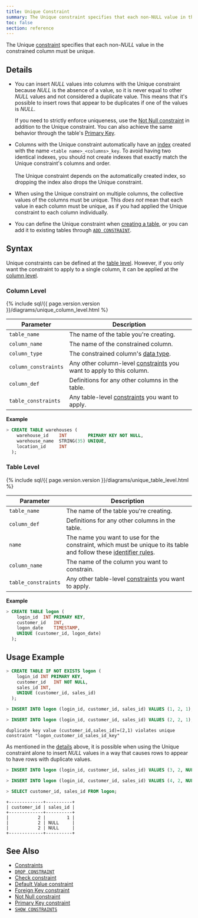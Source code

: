 ```yaml
---
title: Unique Constraint
summary: The Unique constraint specifies that each non-NULL value in the constrained column must be unique.
toc: false
section: reference
---
```


The Unique [constraint](constraints.html) specifies that each non-*NULL* value in the constrained column must be unique.

<div id="toc"></div>

## Details

- You can insert *NULL* values into columns with the Unique constraint because *NULL* is the absence of a value, so it is never equal to other *NULL* values and not considered a duplicate value. This means that it's possible to insert rows that appear to be duplicates if one of the values is *NULL*.

  If you need to strictly enforce uniqueness, use the [Not Null constraint](not-null.html) in addition to the Unique constraint. You can also achieve the same behavior through the table's [Primary Key](primary-key.html).

- Columns with the Unique constraint automatically have an [index](indexes.html) created with the name `<table name>_<columns>_key`. To avoid having two identical indexes, you should not create indexes that exactly match the Unique constraint's columns and order. <br/><br/>The Unique constraint depends on the automatically created index, so dropping the index also drops the Unique constraint.
- When using the Unique constraint on multiple columns, the collective values of the columns must be unique. This *does not* mean that each value in each column must be unique, as if you had applied the Unique constraint to each column individually.
- You can define the Unique constraint when [creating a table](#syntax), or you can add it to existing tables through [`ADD CONSTRAINT`](add-constraint.html#add-the-unique-constraint).

## Syntax

Unique constraints can be defined at the [table level](#table-level). However, if you only want the constraint to apply to a single column, it can be applied at the [column level](#column-level).

### Column Level

{% include sql/{{ page.version.version }}/diagrams/unique_column_level.html %}

| Parameter | Description |
|-----------|-------------|
| `table_name` | The name of the table you're creating. |
| `column_name` | The name of the constrained column. |
| `column_type` | The constrained column's [data type](data-types.html). |
| `column_constraints` | Any other column-level [constraints](constraints.html) you want to apply to this column. |
| `column_def` | Definitions for any other columns in the table. |
| `table_constraints` | Any table-level [constraints](constraints.html) you want to apply. |

**Example**

~~~ sql
> CREATE TABLE warehouses (
    warehouse_id    INT        PRIMARY KEY NOT NULL,
    warehouse_name  STRING(35) UNIQUE,
    location_id     INT
  );
~~~

### Table Level

{% include sql/{{ page.version.version }}/diagrams/unique_table_level.html %}

| Parameter | Description |
|-----------|-------------|
| `table_name` | The name of the table you're creating. |
| `column_def` | Definitions for any other columns in the table. |
| `name` | The name you want to use for the constraint, which must be unique to its table and follow these [identifier rules](keywords-and-identifiers.html#identifiers). |
| `column_name` | The name of the column you want to constrain.|
| `table_constraints` | Any other table-level [constraints](constraints.html) you want to apply. |

**Example**

~~~ sql
> CREATE TABLE logon (
    login_id  INT PRIMARY KEY,
    customer_id   INT,
    logon_date    TIMESTAMP,
    UNIQUE (customer_id, logon_date)
  );
~~~

## Usage Example

~~~ sql
> CREATE TABLE IF NOT EXISTS logon (
    login_id INT PRIMARY KEY,
    customer_id   INT NOT NULL,
    sales_id INT,
    UNIQUE (customer_id, sales_id)
  );

> INSERT INTO logon (login_id, customer_id, sales_id) VALUES (1, 2, 1);

> INSERT INTO logon (login_id, customer_id, sales_id) VALUES (2, 2, 1);
~~~
~~~
duplicate key value (customer_id,sales_id)=(2,1) violates unique constraint "logon_customer_id_sales_id_key"
~~~

As mentioned in the [details](#details) above, it is possible when using the Unique constraint alone to insert *NULL* values in a way that causes rows to appear to have rows with duplicate values.

~~~ sql
> INSERT INTO logon (login_id, customer_id, sales_id) VALUES (3, 2, NULL);

> INSERT INTO logon (login_id, customer_id, sales_id) VALUES (4, 2, NULL);

> SELECT customer_id, sales_id FROM logon;
~~~
~~~
+-------------+----------+
| customer_id | sales_id |
+-------------+----------+
|           2 |        1 |
|           2 | NULL     |
|           2 | NULL     |
+-------------+----------+
~~~

## See Also

- [Constraints](constraints.html)
- [`DROP CONSTRAINT`](drop-constraint.html)
- [Check constraint](check.html)
- [Default Value constraint](default-value.html)
- [Foreign Key constraint](foreign-key.html)
- [Not Null constraint](not-null.html)
- [Primary Key constraint](primary-key.html)
- [`SHOW CONSTRAINTS`](show-constraints.html)
